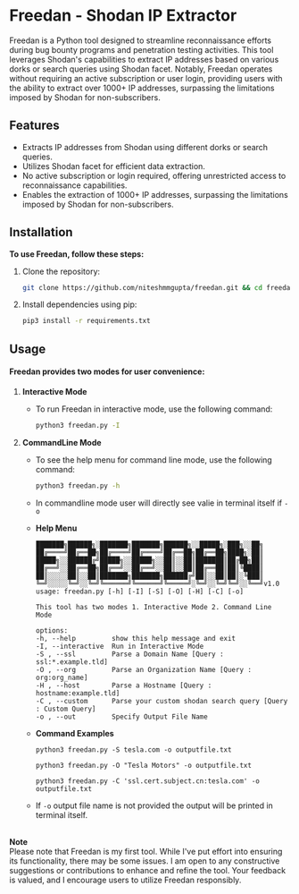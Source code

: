 # Freedan - Shodan IP Extractor

Freedan is a Python tool designed to streamline reconnaissance efforts during bug bounty programs and penetration testing activities. This tool leverages Shodan's capabilities to extract IP addresses based on various dorks or search queries using Shodan facet. Notably, Freedan operates without requiring an active subscription or user login, providing users with the ability to extract over 1000+ IP addresses, surpassing the limitations imposed by Shodan for non-subscribers.

## Features
- Extracts IP addresses from Shodan using different dorks or search queries.
- Utilizes Shodan facet for efficient data extraction.
- No active subscription or login required, offering unrestricted access to reconnaissance capabilities.
- Enables the extraction of 1000+ IP addresses, surpassing the limitations imposed by Shodan for non-subscribers.

## Installation

**To use Freedan, follow these steps:**

1. Clone the repository:

   ```bash
   git clone https://github.com/niteshmmgupta/freedan.git && cd freedan/
   ```
2. Install dependencies using pip:
   ```bash
   pip3 install -r requirements.txt
   ```

## Usage

#### Freedan provides two modes for user convenience:

1. **Interactive Mode**
    
    - To run Freedan in interactive mode, use the following command:

        ```bash
        python3 freedan.py -I
        ```

2. **CommandLine Mode**

    - To see the help menu for command line mode, use the following command:

        ```bash
        python3 freedan.py -h
        ```

    - In commandline mode user will directly see valie in terminal itself if `-o`

    - **Help Menu**
        ```
        ███████╗██████╗░███████╗███████╗██████╗░░█████╗░███╗░░██╗
        ██╔════╝██╔══██╗██╔════╝██╔════╝██╔══██╗██╔══██╗████╗░██║
        █████╗░░██████╔╝█████╗░░█████╗░░██║░░██║███████║██╔██╗██║
        ██╔══╝░░██╔══██╗██╔══╝░░██╔══╝░░██║░░██║██╔══██║██║╚████║
        ██║░░░░░██║░░██║███████╗███████╗██████╔╝██║░░██║██║░╚███║
        ╚═╝░░░░░╚═╝░░╚═╝╚══════╝╚══════╝╚═════╝░╚═╝░░╚═╝╚═╝░░╚══╝v1.0
        usage: freedan.py [-h] [-I] [-S] [-O] [-H] [-C] [-o]

        This tool has two modes 1. Interactive Mode 2. Command Line Mode

        options:
        -h, --help         show this help message and exit
        -I, --interactive  Run in Interactive Mode
        -S , --ssl         Parse a Domain Name [Query : ssl:*.example.tld]
        -O , --org         Parse an Organization Name [Query : org:org_name]
        -H , --host        Parse a Hostname [Query : hostname:example.tld]
        -C , --custom      Parse your custom shodan search query [Query : Custom Query]
        -o , --out         Specify Output File Name
        ```

    - **Command Examples**
        ```
        python3 freedan.py -S tesla.com -o outputfile.txt
        ```
        ```
        python3 freedan.py -O "Tesla Motors" -o outputfile.txt
        ```
        ```
        python3 freedan.py -C 'ssl.cert.subject.cn:tesla.com' -o outputfile.txt
        ```
    
    - If `-o` output file name is not provided the output will be printed in terminal itself. 

</br>**Note**</br>
Please note that Freedan is my first tool. While I've put effort into ensuring its functionality, there may be some issues. I am open to any constructive suggestions or contributions to enhance and refine the tool. Your feedback is valued, and I encourage users to utilize Freedan responsibly.